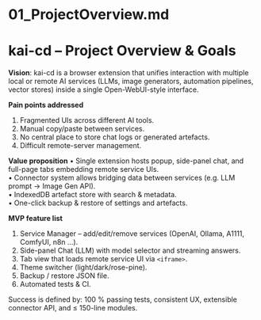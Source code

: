 # 01_ProjectOverview.md
# kai-cd – Project Overview & Goals

**Vision**: kai-cd is a browser extension that unifies interaction with multiple local or remote AI services (LLMs, image generators, automation pipelines, vector stores) inside a single Open-WebUI-style interface.

**Pain points addressed**
1. Fragmented UIs across different AI tools.
2. Manual copy/paste between services.
3. No central place to store chat logs or generated artefacts.
4. Difficult remote-server management.

**Value proposition**
• Single extension hosts popup, side-panel chat, and full-page tabs embedding remote service UIs.<br/>
• Connector system allows bridging data between services (e.g. LLM prompt → Image Gen API).<br/>
• IndexedDB artefact store with search & metadata.<br/>
• One-click backup & restore of settings and artefacts.

**MVP feature list**
1. Service Manager – add/edit/remove services (OpenAI, Ollama, A1111, ComfyUI, n8n …).
2. Side-panel Chat (LLM) with model selector and streaming answers.
3. Tab view that loads remote service UI via `<iframe>`.
4. Theme switcher (light/dark/rose-pine).
5. Backup / restore JSON file.
6. Automated tests & CI.

Success is defined by: 100 % passing tests, consistent UX, extensible connector API, and ≤ 150-line modules. 